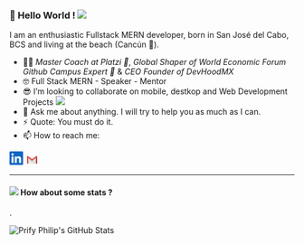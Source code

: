 ### 👋 Hello World !  <img src="https://github.com/TheDudeThatCode/TheDudeThatCode/blob/master/Assets/Earth.gif" width="24px">
   
   
I am an enthusiastic Fullstack MERN developer, born in San José del Cabo, BCS and living at the beach (Cancún 🌴). 

- 👌🏻 *Master Coach at Platzi 💚*, *Global Shaper of World Economic Forum* *Github Campus Expert 🚩* & *CEO Founder of DevHoodMX*
- 🤓 Full Stack MERN - Speaker - Mentor
- 😎 I’m looking to collaborate on mobile, destkop and Web Development Projects <img src="https://media.giphy.com/media/WUlplcMpOCEmTGBtBW/giphy.gif" width="30">
- 💬 Ask me about anything. I will try to help you as much as I can.
- ⚡ Quote: You must do it.
- 📫 How to reach me:


 [<img src="https://github.com/Amchuz/Amchuz/blob/master/linkedin.jpeg" alt="linkedin logo" width="24">](https://www.linkedin.com/in/prify-philip-343b53150/)  [<img src="https://github.com/Amchuz/Amchuz/blob/master/gmail.jpeg" alt="gmail logo" width="24">](guitronleafar@gmail.com)


----

#### <img src="https://media.giphy.com/media/VgCDAzcKvsR6OM0uWg/giphy.gif" width="50"> How about some stats ?
  
.    
   
![Prify Philip's GitHub Stats](https://github-readme-stats.vercel.app/api?username=rafastaria&show_icons=true)

